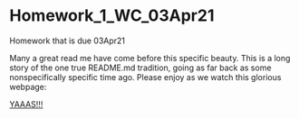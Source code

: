 # Homework_1_WC_03Apr21
Homework that is due 03Apr21

Many a great read me have come before this specific beauty.  This is a long story of the one true README.md tradition, going as far back as some nonspecifically specific time ago.  Please enjoy as we watch this glorious webpage:

<a href="https://www.youtube.com/watch?v=TTdAFjJPmug">YAAAS!!!</a>